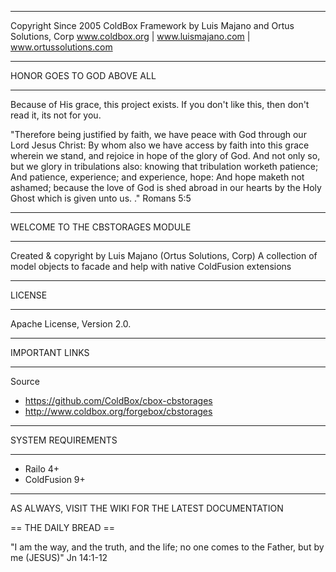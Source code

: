 ********************************************************************************
Copyright Since 2005 ColdBox Framework by Luis Majano and Ortus Solutions, Corp
www.coldbox.org | www.luismajano.com | www.ortussolutions.com
********************************************************************************
HONOR GOES TO GOD ABOVE ALL
********************************************************************************
Because of His grace, this project exists. If you don't like this, then don't read it, its not for you.

"Therefore being justified by faith, we have peace with God through our Lord Jesus Christ:
By whom also we have access by faith into this grace wherein we stand, and rejoice in hope of the glory of God.
And not only so, but we glory in tribulations also: knowing that tribulation worketh patience;
And patience, experience; and experience, hope:
And hope maketh not ashamed; because the love of God is shed abroad in our hearts by the 
Holy Ghost which is given unto us. ." Romans 5:5

********************************************************************************
WELCOME TO THE CBSTORAGES MODULE
********************************************************************************
Created & copyright by Luis Majano (Ortus Solutions, Corp)
A collection of model objects to facade and help with native ColdFusion extensions

********************************************************************************
LICENSE
********************************************************************************
Apache License, Version 2.0.

********************************************************************************
IMPORTANT LINKS
********************************************************************************
Source
- https://github.com/ColdBox/cbox-cbstorages
- http://www.coldbox.org/forgebox/cbstorages

********************************************************************************
SYSTEM REQUIREMENTS
********************************************************************************
- Railo 4+
- ColdFusion 9+

----

AS ALWAYS, VISIT THE WIKI FOR THE LATEST DOCUMENTATION
 
== THE DAILY BREAD ==

 "I am the way, and the truth, and the life; no one comes to the Father, but by me (JESUS)" Jn 14:1-12